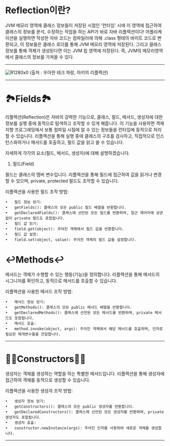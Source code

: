 # Reflection이란?

JVM 메모리 영역에 클래스 정보들이 저장된 시점인 '런타임' 시에 이 영역에 접근하여 클래스의 정보를 분석, 수정하는 작업을 하는 API가 바로 자바 리플렉션이다!
어플리케이션을 실행하면 작성한 자바 코드는 컴파일러에 의해 .class 형태의 바이트 코드로 변환되고, 이 정보들은 클래스 로더를 통해 JVM 메모리 영역에 저장된다. 그리고 클래스 정보를 통해 객체가 생성된다면 이는 JVM 힙 영역에 저장된다. 즉, JVM의 메모리영역에서 클래스의 정보를 가져올 수 있다.
***
![R1280x0](https://github.com/user-attachments/assets/f4a83916-13ba-4b7e-8d55-bfded3a52a8e)
(출처 : 우아한 테크 파랑, 아키의 리플렉션)
***
# 🏞️Fields🏞️

리플렉션(Reflection)은 자바의 강력한 기능으로, 클래스, 필드, 메서드, 생성자에 대한 정보를 실행 중에 동적으로 탐색하고 조작할 수 있게 해줍니다. 이 기능을 사용하면 객체 지향 프로그래밍에서 보통 컴파일 시점에 알 수 있는 정보들을 런타임에 동적으로 처리할 수 있습니다. 리플렉션을 통해 실행 중에 클래스의 구조를 검사하고, 직접적으로 인스턴스화하거나 메서드를 호출하고, 필드 값을 읽고 쓸 수 있습니다.

자세하게 각각의 요소(필드, 메서드, 생성자)에 대해 설명하겠습니다.

1. 필드(Field)

필드는 클래스의 멤버 변수입니다. 리플렉션을 통해 필드에 접근하여 값을 읽거나 변경할 수 있으며, private, protected 필드도 조작할 수 있습니다.

리플렉션을 사용한 필드 조작 방법:

	•	필드 정보 얻기:
	•	getFields(): 클래스의 모든 public 필드 배열을 반환합니다.
	•	getDeclaredFields(): 클래스에 선언된 모든 필드를 반환하며, 접근 제어자에 상관없이 private 필드도 포함됩니다.
	•	필드 값 읽기:
	•	field.get(object): 주어진 객체에서 필드 값을 반환합니다.
	•	필드 값 설정:
	•	field.set(object, value): 주어진 객체의 필드 값을 설정합니다.
# ↩️Methods↩️

메서드는 객체가 수행할 수 있는 행동(기능)을 정의합니다. 리플렉션을 통해 메서드의 시그니처를 확인하고, 동적으로 메서드를 호출할 수 있습니다.

리플렉션을 사용한 메서드 조작 방법:

	•	메서드 정보 얻기:
	•	getMethods(): 클래스의 모든 public 메서드 배열을 반환합니다.
	•	getDeclaredMethods(): 클래스에 선언된 모든 메서드를 반환하며, private 메서드도 포함됩니다.
	•	메서드 호출:
	•	method.invoke(object, args): 주어진 객체에서 해당 메서드를 호출하며, 인자로 필요한 매개변수들을 전달합니다.
***
# 👨‍💻Constructors👨‍💻

생성자는 객체를 생성하는 역할을 하는 특별한 메서드입니다. 리플렉션을 통해 생성자에 접근하여 객체를 동적으로 생성할 수 있습니다.

리플렉션을 사용한 생성자 조작 방법:

	•	생성자 정보 얻기:
	•	getConstructors(): 클래스의 모든 public 생성자를 반환합니다.
	•	getDeclaredConstructors(): 클래스에 선언된 모든 생성자를 반환하며, private 생성자도 포함됩니다.
	•	생성자 호출:
	•	constructor.newInstance(args): 주어진 인자를 사용하여 새로운 객체를 생성합니다.
***
